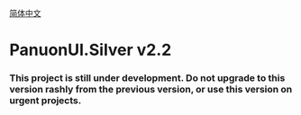 [简体中文](https://github.com/Panuon/PanuonUI.Silver-v2.2/blob/master/readme.zh-CN.md)

# PanuonUI.Silver v2.2

### This project is still under development. Do not upgrade to this version rashly from the previous version, or use this version on urgent projects. 
